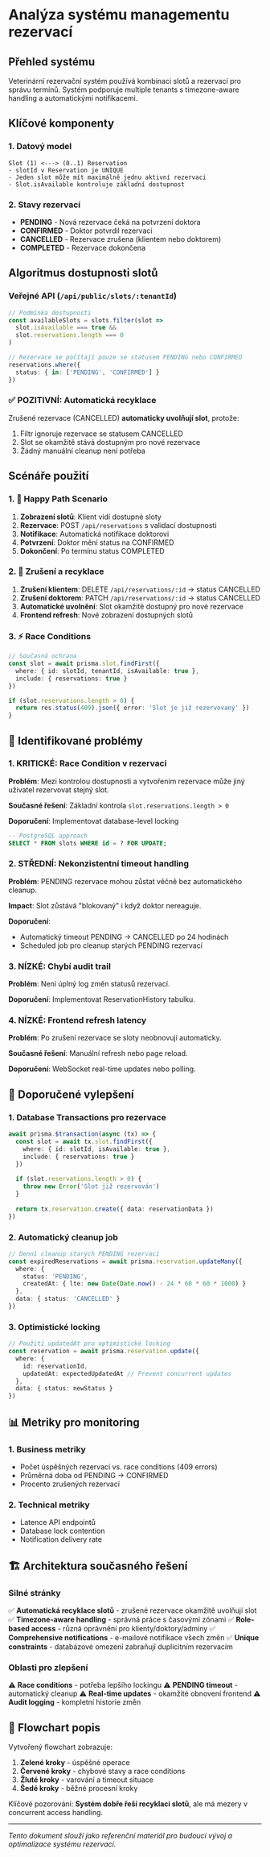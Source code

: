 # Analýza systému managementu rezervací

## Přehled systému

Veterinární rezervační systém používá kombinaci slotů a rezervací pro správu termínů. Systém podporuje multiple tenants s timezone-aware handling a automatickými notifikacemi.

## Klíčové komponenty

### 1. Datový model
```
Slot (1) <---> (0..1) Reservation
- slotId v Reservation je UNIQUE
- Jeden slot může mít maximálně jednu aktivní rezervaci
- Slot.isAvailable kontroluje základní dostupnost
```

### 2. Stavy rezervací
- **PENDING** - Nová rezervace čeká na potvrzení doktora
- **CONFIRMED** - Doktor potvrdil rezervaci
- **CANCELLED** - Rezervace zrušena (klientem nebo doktorem)
- **COMPLETED** - Rezervace dokončena

## Algoritmus dostupnosti slotů

### Veřejné API (`/api/public/slots/:tenantId`)
```typescript
// Podmínka dostupnosti
const availableSlots = slots.filter(slot => 
  slot.isAvailable === true && 
  slot.reservations.length === 0
)

// Rezervace se počítají pouze se statusem PENDING nebo CONFIRMED
reservations.where({
  status: { in: ['PENDING', 'CONFIRMED'] }
})
```

### ✅ **POZITIVNÍ: Automatická recyklace**
Zrušené rezervace (CANCELLED) **automaticky uvolňují slot**, protože:
1. Filtr ignoruje rezervace se statusem CANCELLED
2. Slot se okamžitě stává dostupným pro nové rezervace
3. Žádný manuální cleanup není potřeba

## Scénáře použití

### 1. 🎯 Happy Path Scenario
1. **Zobrazení slotů**: Klient vidí dostupné sloty
2. **Rezervace**: POST `/api/reservations` s validací dostupnosti
3. **Notifikace**: Automatická notifikace doktorovi
4. **Potvrzení**: Doktor mění status na CONFIRMED
5. **Dokončení**: Po termínu status COMPLETED

### 2. 🔄 Zrušení a recyklace
1. **Zrušení klientem**: DELETE `/api/reservations/:id` → status CANCELLED
2. **Zrušení doktorem**: PATCH `/api/reservations/:id` → status CANCELLED  
3. **Automatické uvolnění**: Slot okamžitě dostupný pro nové rezervace
4. **Frontend refresh**: Nové zobrazení dostupných slotů

### 3. ⚡ Race Conditions
```typescript
// Současná ochrana
const slot = await prisma.slot.findFirst({
  where: { id: slotId, tenantId, isAvailable: true },
  include: { reservations: true }
})

if (slot.reservations.length > 0) {
  return res.status(409).json({ error: 'Slot je již rezervovaný' })
}
```

## 🚨 Identifikované problémy

### 1. **KRITICKÉ: Race Condition v rezervaci**
**Problém**: Mezi kontrolou dostupnosti a vytvořením rezervace může jiný uživatel rezervovat stejný slot.

**Současné řešení**: Základní kontrola `slot.reservations.length > 0`

**Doporučení**: Implementovat database-level locking
```sql
-- PostgreSQL approach
SELECT * FROM slots WHERE id = ? FOR UPDATE;
```

### 2. **STŘEDNÍ: Nekonzistentní timeout handling**
**Problém**: PENDING rezervace mohou zůstat věčně bez automatického cleanup.

**Impact**: Slot zůstává "blokovaný" i když doktor nereaguje.

**Doporučení**: 
- Automatický timeout PENDING → CANCELLED po 24 hodinách
- Scheduled job pro cleanup starých PENDING rezervací

### 3. **NÍZKÉ: Chybí audit trail**
**Problém**: Není úplný log změn statusů rezervací.

**Doporučení**: Implementovat ReservationHistory tabulku.

### 4. **NÍZKÉ: Frontend refresh latency**
**Problém**: Po zrušení rezervace se sloty neobnovují automaticky.

**Současné řešení**: Manuální refresh nebo page reload.

**Doporučení**: WebSocket real-time updates nebo polling.

## 🔧 Doporučené vylepšení

### 1. Database Transactions pro rezervace
```typescript
await prisma.$transaction(async (tx) => {
  const slot = await tx.slot.findFirst({
    where: { id: slotId, isAvailable: true },
    include: { reservations: true }
  })
  
  if (slot.reservations.length > 0) {
    throw new Error('Slot již rezervován')
  }
  
  return tx.reservation.create({ data: reservationData })
})
```

### 2. Automatický cleanup job
```typescript
// Denní cleanup starých PENDING rezervací
const expiredReservations = await prisma.reservation.updateMany({
  where: {
    status: 'PENDING',
    createdAt: { lte: new Date(Date.now() - 24 * 60 * 60 * 1000) }
  },
  data: { status: 'CANCELLED' }
})
```

### 3. Optimistické locking
```typescript
// Použití updatedAt pro optimistické locking
const reservation = await prisma.reservation.update({
  where: { 
    id: reservationId,
    updatedAt: expectedUpdatedAt // Prevent concurrent updates
  },
  data: { status: newStatus }
})
```

## 📊 Metriky pro monitoring

### 1. Business metriky
- Počet úspěšných rezervací vs. race conditions (409 errors)
- Průměrná doba od PENDING → CONFIRMED
- Procento zrušených rezervací

### 2. Technical metriky  
- Latence API endpointů
- Database lock contention
- Notification delivery rate

## 🏗️ Architektura současného řešení

### Silné stránky
✅ **Automatická recyklace slotů** - zrušené rezervace okamžitě uvolňují slot
✅ **Timezone-aware handling** - správná práce s časovými zónami
✅ **Role-based access** - různá oprávnění pro klienty/doktory/adminy
✅ **Comprehensive notifications** - e-mailové notifikace všech změn
✅ **Unique constraints** - databázové omezení zabraňují duplicitním rezervacím

### Oblasti pro zlepšení
⚠️ **Race conditions** - potřeba lepšího lockingu
⚠️ **PENDING timeout** - automatický cleanup
⚠️ **Real-time updates** - okamžité obnovení frontend
⚠️ **Audit logging** - kompletní historie změn

## 🔄 Flowchart popis

Vytvořený flowchart zobrazuje:
1. **Zelené kroky** - úspěšné operace
2. **Červené kroky** - chybové stavy a race conditions  
3. **Žluté kroky** - varování a timeout situace
4. **Šedé kroky** - běžné procesní kroky

Klíčové pozorování: **Systém dobře řeší recyklaci slotů**, ale má mezery v concurrent access handling.

---

*Tento dokument slouží jako referenční materiál pro budoucí vývoj a optimalizace systému rezervací.* 